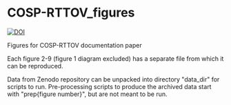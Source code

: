 # COSP-RTTOV_figures
[![DOI](https://zenodo.org/badge/916191874.svg)](https://doi.org/10.5281/zenodo.14646877)

Figures for COSP-RTTOV documentation paper

Each figure 2-9 (figure 1 diagram excluded) has a separate file from which it can be reproduced.

Data from Zenodo repository can be unpacked into directory "data_dir" for scripts to run.
Pre-processing scripts to produce the archived data start with "prep{figure number}", but are not meant to be run.
